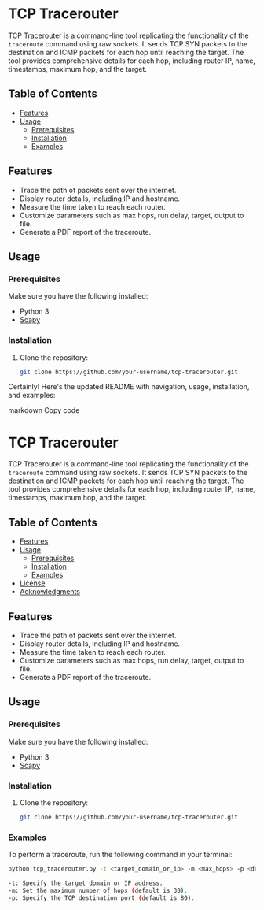 # TCP Tracerouter

TCP Tracerouter is a command-line tool replicating the functionality of the `traceroute` command using raw sockets. It sends TCP SYN packets to the destination and ICMP packets for each hop until reaching the target. The tool provides comprehensive details for each hop, including router IP, name, timestamps, maximum hop, and the target.

## Table of Contents

- [Features](#features)
- [Usage](#usage)
  - [Prerequisites](#prerequisites)
  - [Installation](#installation)
  - [Examples](#examples)


## Features

- Trace the path of packets sent over the internet.
- Display router details, including IP and hostname.
- Measure the time taken to reach each router.
- Customize parameters such as max hops, run delay, target, output to file.
- Generate a PDF report of the traceroute.

## Usage

### Prerequisites

Make sure you have the following installed:

- Python 3
- [Scapy](https://scapy.readthedocs.io/)

### Installation

1. Clone the repository:

   ```bash
   git clone https://github.com/your-username/tcp-tracerouter.git

Certainly! Here's the updated README with navigation, usage, installation, and examples:

markdown
Copy code
# TCP Tracerouter

TCP Tracerouter is a command-line tool replicating the functionality of the `traceroute` command using raw sockets. It sends TCP SYN packets to the destination and ICMP packets for each hop until reaching the target. The tool provides comprehensive details for each hop, including router IP, name, timestamps, maximum hop, and the target.

## Table of Contents

- [Features](#features)
- [Usage](#usage)
  - [Prerequisites](#prerequisites)
  - [Installation](#installation)
  - [Examples](#examples)
- [License](#license)
- [Acknowledgments](#acknowledgments)

## Features

- Trace the path of packets sent over the internet.
- Display router details, including IP and hostname.
- Measure the time taken to reach each router.
- Customize parameters such as max hops, run delay, target, output to file.
- Generate a PDF report of the traceroute.

## Usage

### Prerequisites

Make sure you have the following installed:

- Python 3
- [Scapy](https://scapy.readthedocs.io/)

### Installation

1. Clone the repository:

   ```bash
   git clone https://github.com/your-username/tcp-tracerouter.git

### Examples

To perform a traceroute, run the following command in your terminal:

```bash
python tcp_tracerouter.py -t <target_domain_or_ip> -m <max_hops> -p <destination_port>

-t: Specify the target domain or IP address.
-m: Set the maximum number of hops (default is 30).
-p: Specify the TCP destination port (default is 80).


